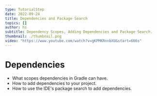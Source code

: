 ```yaml
---
type: TutorialStep
date: 2022-09-24
title: Dependencies and Package Search
topics: []
author: hs
subtitle: Dependency Scopes, Adding Dependencies and Package Search.
thumbnail: ./thumbnail.png
video: "https://www.youtube.com/watch?v=gKPMKRnnbXU&start=666s"
---
```


# Dependencies

- What scopes dependencies in Gradle can have.
- How to add dependencies to your project.
- How to use the IDE's package search to add dependencies.
